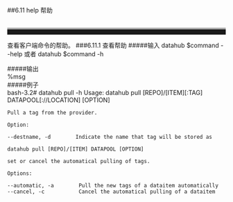 ##6.11 help 帮助  
<br>
<hr style=" height:12px;border:none;border-top:4px solid #A9A9A9;" />  
查看客户端命令的帮助。
###6.11.1 查看帮助
#####输入
	datahub $command --help  
	或者  
	datahub $command -h
	 
#####输出  
    %msg       	
#####例子  
    bash-3.2# datahub pull -h
	Usage:
	datahub pull [REPO]/[ITEM][:TAG]  DATAPOOL[://LOCATION]  [OPTION]

	Pull a tag from the provider.

	Option:

	--destname, -d        Indicate the name that tag will be stored as

	datahub pull [REPO]/[ITEM] DATAPOOL [OPTION]

	set or cancel the automatical pulling of tags.

	Options:

	--automatic, -a        Pull the new tags of a dataitem automatically
	--cancel, -c           Cancel the automatical pulling of a dataitem
